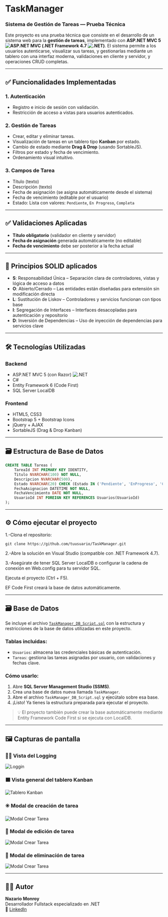 # TaskManager  
### Sistema de Gestión de Tareas — Prueba Técnica

Este proyecto es una prueba técnica que consiste en el desarrollo de un sistema web para la **gestión de tareas**, implementado con **ASP.NET MVC 5 ![ASP.NET MVC](https://img.shields.io/badge/ASP.NET_MVC-5-green) (.NET Framework 4.7 ![.NET](https://img.shields.io/badge/.NET-4.7-blue))**. El sistema permite a los usuarios autenticarse, visualizar sus tareas, y gestionarlas mediante un tablero con una interfaz moderna, validaciones en cliente y servidor, y operaciones CRUD completas.

---

## ✅ Funcionalidades Implementadas

### 1. **Autenticación**
- Registro e inicio de sesión con validación.
- Restricción de acceso a vistas para usuarios autenticados.

### 2. **Gestión de Tareas**
- Crear, editar y eliminar tareas.
- Visualización de tareas en un tablero tipo **Kanban** por estado.
- Cambio de estado mediante **Drag & Drop** (usando SortableJS).
- Filtros por estado y fecha de vencimiento.
- Ordenamiento visual intuitivo.

### 3. **Campos de Tarea**
- Título (texto)
- Descripción (texto)
- Fecha de asignación (se asigna automáticamente desde el sistema)
- Fecha de vencimiento (editable por el usuario)
- Estado: Lista con valores: `Pendiente`, `En Progreso`, `Completa`

---

## ✅ Validaciones Aplicadas

- **Título obligatorio** (validador en cliente y servidor)
- **Fecha de asignación** generada automáticamente (no editable)
- **Fecha de vencimiento** debe ser posterior a la fecha actual

---

## 🧠 Principios SOLID aplicados

- **S**: Responsabilidad Única – Separación clara de controladores, vistas y lógica de acceso a datos  
- **O**: Abierto/Cerrado – Las entidades están diseñadas para extensión sin modificación directa  
- **L**: Sustitución de Liskov – Controladores y servicios funcionan con tipos base  
- **I**: Segregación de Interfaces – Interfaces desacopladas para autenticación y repositorio  
- **D**: Inversión de Dependencias – Uso de inyección de dependencias para servicios clave  

---

## 🛠️ Tecnologías Utilizadas

### Backend
- ASP.NET MVC 5 (con Razor) ![.NET](https://img.shields.io/badge/.NET-4.7-blue)
- C#
- Entity Framework 6 (Code First)
- SQL Server LocalDB

### Frontend
- HTML5, CSS3
- Bootstrap 5 + Bootstrap Icons
- jQuery + AJAX
- SortableJS (Drag & Drop Kanban)

---
## 🗃️ Estructura de Base de Datos

```sql
CREATE TABLE Tareas (
    TareaId INT PRIMARY KEY IDENTITY,
    Titulo NVARCHAR(100) NOT NULL,
    Descripcion NVARCHAR(500),
    Estado NVARCHAR(20) CHECK (Estado IN ('Pendiente', 'EnProgreso', 'Completa')),
    FechaAsignacion DATETIME NOT NULL,
    FechaVencimiento DATE NOT NULL,
    UsuarioId INT FOREIGN KEY REFERENCES Usuarios(UsuarioId)
);
```
---
## ⚙️ Cómo ejecutar el proyecto 

1.-Clona el repositorio:

```
git clone https://github.com/tuusuario/TaskManager.git
```
2.-Abre la solución en Visual Studio (compatible con .NET Framework 4.7).

3.-Asegúrate de tener SQL Server LocalDB o configurar la cadena de conexión en Web.config para tu servidor SQL.

Ejecuta el proyecto (Ctrl + F5).

EF Code First creará la base de datos automáticamente.

---
## 🗃️ Base de Datos

Se incluye el archivo [`TaskManager_DB_Script.sql`](TaskManager\TaskManagerLuisMonroy\Database\TaskManager_DB_Script.sql) con la estructura y restricciones de la base de datos utilizadas en este proyecto.

### Tablas incluidas:

- `Usuarios`: almacena las credenciales básicas de autenticación.
- `Tareas`: gestiona las tareas asignadas por usuario, con validaciones y fechas clave.

### Cómo usarlo:

1. Abre **SQL Server Management Studio (SSMS)**.
2. Crea una base de datos nueva llamada `TaskManager`.
3. Abre el archivo `TaskManager_DB_Script.sql` y ejecútalo sobre esa base.
4. ¡Listo! Ya tienes la estructura preparada para ejecutar el proyecto.

> 💡 El proyecto también puede crear la base automáticamente mediante Entity Framework Code First si se ejecuta con LocalDB.

---
## 🖼️ Capturas de pantalla

### 👨‍💻 Vista del Logging 
![Loggin](Capturas/kanban-logging-view.png)

### 🟦 Vista general del tablero Kanban
![Tablero Kanban](Capturas/kanban-view.png)

### ✳️ Modal de creación de tarea
![Modal Crear Tarea](Capturas/modal-crear.png)

### 🎨 Modal de edición de tarea
![Modal Crear Tarea](Capturas/modal-editar.png)

### 🔴 Modal de eliminación de tarea
![Modal Crear Tarea](Capturas/modal-eliminar.png)

---
## 👨‍💻 Autor

**Nazario Monroy**  
Desarrollador Fullstack especializado en .NET  
🔗 [LinkedIn](https://www.linkedin.com/in/nazario-monroy98)
